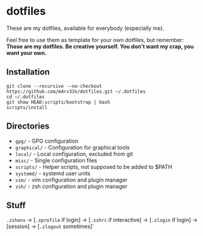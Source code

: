 # dotfiles

These are my dotfiles, available for everybody (especially me).

Feel free to use them as template for your own dotfiles, but remember: **Those are my dotfiles. Be creative yourself. You don't want my crap, you want your own.**

## Installation

```
git clone --recursive --no-checkout https://github.com/m4rv33n/dotfiles.git ~/.dotfiles
cd ~/.dotfiles
git show HEAD:scripts/bootstrap | bash
scripts/install
```

## Directories

- `gpg/` - GPG configuration
- `graphical/` - Configuration for graphical tools
- `local/` - Local configuration, excluded from git
- `misc/` - Single configuration files
- `scripts/` - Helper scripts, not supposed to be added to $PATH
- `systemd/` - systemd user units
- `vim/` - vim configuration and plugin manager
- `zsh/` - zsh configuration and plugin manager

## Stuff

`.zshenv` → [`.zprofile` if login] → [`.zshrc` if interactive] → [`.zlogin` if login] → [session] → [`.zlogout` sometimes]`


